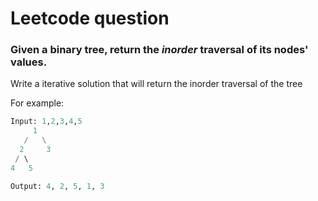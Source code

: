 # Leetcode question 

### Given a binary tree, return the *inorder* traversal of its nodes' values.

Write a iterative solution that will return the inorder traversal of the tree

For example:

```python
Input: 1,2,3,4,5
     1
   /   \
  2     3
 / \  
4   5

Output: 4, 2, 5, 1, 3
```

